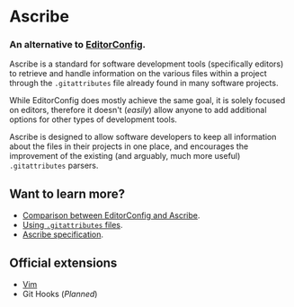 <title>Ascribe</title>

# Ascribe

### An alternative to [EditorConfig](https://editorconfig.org/).

Ascribe is a standard for software development tools (specifically editors) to
retrieve and handle information on the various files within a project through
the `.gitattributes` file already found in many software projects.

While EditorConfig does mostly achieve the same goal, it is solely focused on
editors, therefore it doesn't (_easily_) allow anyone to add additional options for
other types of development tools.

Ascribe is designed to allow software developers to keep all information about
the files in their projects in one place, and encourages the improvement of the
existing (and arguably, much more useful) `.gitattributes` parsers.

## Want to learn more?

- [Comparison between EditorConfig and Ascribe](comparison).
- [Using `.gitattributes` files](usage).
- [Ascribe specification](specification).

## Official extensions

- [Vim](https://github.com/axvr/ascribe.vim)
- Git Hooks (_Planned_)
